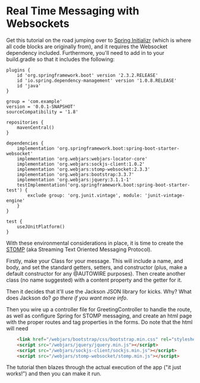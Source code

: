 # Real Time Messaging with Websockets

Get this tutorial on the road jumping over to [Spring Initializr](https://start.spring.io) (which is where all code blocks are originally from), and it requires the Websocket dependency included.
Furthermore, you'll need to add in to your build.gradle so that it includes the following:
```
plugins {
	id 'org.springframework.boot' version '2.3.2.RELEASE'
	id 'io.spring.dependency-management' version '1.0.8.RELEASE'
	id 'java'
}

group = 'com.example'
version = '0.0.1-SNAPSHOT'
sourceCompatibility = '1.8'

repositories {
	mavenCentral()
}

dependencies {
	implementation 'org.springframework.boot:spring-boot-starter-websocket'
	implementation 'org.webjars:webjars-locator-core'
	implementation 'org.webjars:sockjs-client:1.0.2'
	implementation 'org.webjars:stomp-websocket:2.3.3'
	implementation 'org.webjars:bootstrap:3.3.7'
	implementation 'org.webjars:jquery:3.1.1-1'
	testImplementation('org.springframework.boot:spring-boot-starter-test') {
		exclude group: 'org.junit.vintage', module: 'junit-vintage-engine'
	}
}

test {
	useJUnitPlatform()
}
```

With these environmental considerations in place, it is time to create the [STOMP](https://en.wikipedia.org/wiki/Streaming_Text_Oriented_Messaging_Protocol) (aka Streaming Text Oriented Messaging Protocol).

Firstly, make your Class for your message. This will include a name, and body, and set the standard getters, setters, and constructor (plus, make a default constructor for any @AUTOWIRE purposes). Then create another class (no name suggested) with a content property and the getter for it.

Then it decides that it'll use the Jackson JSON library for kicks. Why? What does Jackson do? _go there if you want more info_.

Then you wire up a controller file for GreetingController to handle the route, as well as configure Spring for STOMP messaging, and create an html page with the proper routes and tag properties in the forms. Do note that the html will need
```html
    <link href="/webjars/bootstrap/css/bootstrap.min.css" rel="stylesheet">
    <script src="/webjars/jquery/jquery.min.js"></script>
    <script src="/webjars/sockjs-client/sockjs.min.js"></script>
    <script src="/webjars/stomp-websocket/stomp.min.js"></script>
```
The tutorial then blazes through the actual execution of the app ("it just works!") and then you can make it run.
